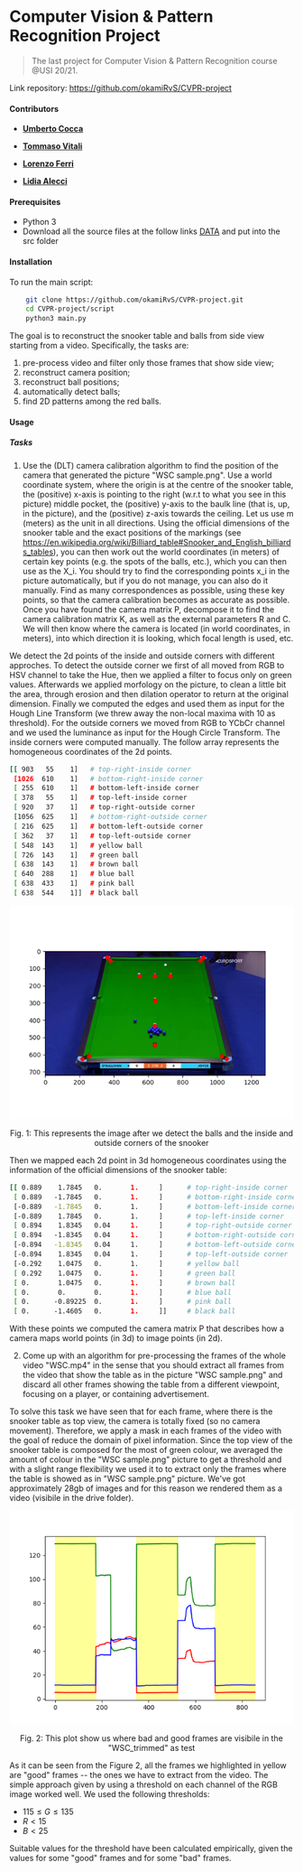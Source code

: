 # Computer Vision & Pattern Recognition Project
> The last project for Computer Vision & Pattern Recognition course @USI 20/21. 

Link repository: https://github.com/okamiRvS/CVPR-project

#### Contributors

- **[Umberto Cocca](https://github.com/okamiRvS)**

- **[Tommaso Vitali](https://github.com/tommivitali)**

- **[Lorenzo Ferri](https://github.com/LorenzoFerri)**

- **[Lidia Alecci](https://github.com/LidiaU)**

#### Prerequisites
- Python 3
- Download all the source files at the follow links [DATA](https://drive.google.com/drive/folders/1f2SiojF4bl9cYvgPKp8Cj6da0ohv8JRs?usp=sharing) and put into the src folder

#### Installation
To run the main script:
```bash
	git clone https://github.com/okamiRvS/CVPR-project.git
	cd CVPR-project/script
	python3 main.py
```

The goal is to reconstruct the snooker table and balls from side view starting from a video. Specifically, the tasks are:
 1. pre-process video and filter only those frames that show side view;
 2. reconstruct camera position;
 3. reconstruct ball positions;
 4. automatically detect balls;
 5. find 2D patterns among the red balls.

#### Usage

##### Tasks

1) Use the (DLT) camera calibration algorithm to find the position of the camera that generated the picture "WSC sample.png". Use a world coordinate system, where the origin is at the centre of the snooker table, the (positive) x-axis is pointing to the right (w.r.t to what you see in this picture) middle pocket, the (positive) y-axis to the baulk line (that is, up, in the picture), and the (positive) z-axis towards the ceiling. Let us use m (meters) as the unit in all directions. Using the official dimensions of the snooker table and the exact positions of the markings (see https://en.wikipedia.org/wiki/Billiard_table#Snooker_and_English_billiards_tables), you can then work out the world coordinates (in meters) of certain key points (e.g. the spots of the balls, etc.), which you can then use as the X_i. You should try to find the corresponding points x_i in the picture automatically, but if you do not manage, you can also do it manually. Find as many correspondences as possible, using these key points, so that the camera calibration becomes as accurate as possible. Once you have found the camera matrix P, decompose it to find the camera calibration matrix K, as well as the external parameters R and C. We will then know where the camera is located (in world coordinates, in meters), into which direction it is looking, which focal length is used, etc.

We detect the 2d points of the inside and outside corners with different approches. To detect the outside corner we first of all moved from RGB to HSV channel to take the Hue, then we applied a filter to focus only on green values. Afterwards we applied morfology on the picture, to clean a little bit the area, through erosion and then dilation operator to return at the original dimension. Finally we computed the edges and used them as input for the Hough Line Transform (we threw away the non-local maxima with 10 as threshold). For the outside corners we moved from RGB to YCbCr channel and we used the luminance as input for the Hough Circle Transform. The inside corners were computed manually. The follow array represents the homogeneous coordinates of the 2d points.

```bash
[[ 903   55    1] 	# top-right-inside corner
 [1026  610    1] 	# bottom-right-inside corner
 [ 255  610    1] 	# bottom-left-inside corner
 [ 378   55    1] 	# top-left-inside corner
 [ 920   37    1] 	# top-right-outside corner
 [1056  625    1] 	# bottom-right-outside corner
 [ 216  625    1] 	# bottom-left-outside corner
 [ 362   37    1] 	# top-left-outside corner
 [ 548  143    1] 	# yellow ball
 [ 726  143    1] 	# green ball
 [ 638  143    1] 	# brown ball
 [ 640  288    1] 	# blue ball
 [ 638  433    1] 	# pink ball
 [ 638  544    1]]	# black ball
```

<div align="center">
<img src="https://github.com/okamiRvS/CVPR-project/blob/master/src/SnookerPoints.png" >
<p>Fig. 1: This represents the image after we detect the balls and the inside and outside corners of the snooker</p>
</div>

Then we mapped each 2d point in 3d homogeneous coordinates using the information of the official dimensions of the snooker table:

```bash
[[ 0.889    1.7845   0.       1.     ]		# top-right-inside corner
 [ 0.889   -1.7845   0.       1.     ]		# bottom-right-inside corner
 [-0.889   -1.7845   0.       1.     ]		# bottom-left-inside corner
 [-0.889    1.7845   0.       1.     ]		# top-left-inside corner
 [ 0.894    1.8345   0.04     1.     ]		# top-right-outside corner
 [ 0.894   -1.8345   0.04     1.     ]		# bottom-right-outside corner
 [-0.894   -1.8345   0.04     1.     ]		# bottom-left-outside corner
 [-0.894    1.8345   0.04     1.     ]		# top-left-outside corner
 [-0.292    1.0475   0.       1.     ]		# yellow ball
 [ 0.292    1.0475   0.       1.     ]		# green ball
 [ 0.       1.0475   0.       1.     ]		# brown ball
 [ 0.       0.       0.       1.     ]		# blue ball
 [ 0.      -0.89225  0.       1.     ]		# pink ball
 [ 0.      -1.4605   0.       1.     ]] 	# black ball
```

With these points we computed the camera matrix P that describes how a camera maps world points (in 3d) to image points (in 2d).

2) Come up with an algorithm for pre-processing the frames of the whole video "WSC.mp4" in the sense that you should extract all frames from the video that show the table as in the picture "WSC sample.png" and discard all other frames showing the table from a different viewpoint, focusing on a player, or containing advertisement.

To solve this task we have seen that for each frame, where there is the snooker table as top view, the camera is totally fixed (so no camera movement). Therefore, we apply a mask in each frames of the video with the goal of reduce the domain of pixel information. Since the top view of the snooker table is composed for the most of green colour, we averaged the amount of colour in the "WSC sample.png" picture to get a threshold and with a slight range flexibility we used it to to extract only the frames where the table is showed as in "WSC sample.png" picture. We've got approximately 28gb of images and for this reason we rendered them as a video (visibile in the drive folder).

<div align="center">
<img src="https://github.com/okamiRvS/CVPR-project/blob/master/src/Figure_1.png" >
<p>Fig. 2: This plot show us where bad and good frames are visibile in the "WSC_trimmed" as test</p>
</div>

As it can be seen from the Figure 2, all the frames we highlighted in yellow are "good" frames -- the ones we have to extract from the video. The simple approach given by using a threshold on each channel of the RGB image worked well. We used the following thresholds:
 - $115 \leq G \leq 135$
 - $R < 15$
 - $B < 25$

Suitable values for the threshold have been calculated empirically, given the values for some "good" frames and for some "bad" frames.